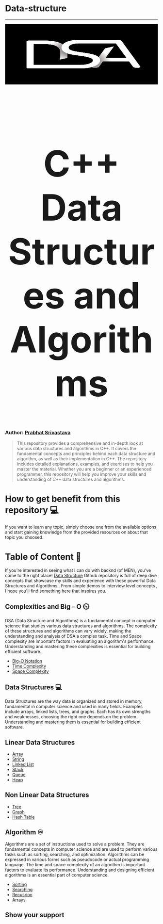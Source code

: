 # Data-structure
<hr>

<div align="center">
  <img src="dsa_logo.webp" height="200" width="600">
</div>
<br>
<h1 align="center" style="font-size: 120px;" > C++ Data Structures and Algorithms<h1/>

### Author: [Prabhat Srivastava](https://github.com/Prabhatsir31)

> This repository provides a comprehensive and in-depth look at various data structures and algorithms in C++. It covers the fundamental concepts and principles behind each data structure and algorithm, as well as their implementation in C++. The repository includes detailed explanations, examples, and exercises to help you master the material. Whether you are a beginner or an experienced programmer, this repository will help you improve your skills and understanding of C++ data structures and algorithms.

# How to get benefit from this repository 💻

If you want to learn any topic, simply choose one from the available options and start gaining knowledge from the provided resources on about that topic you choosed.

# Table of Content 📄

If you're interested in seeing what I can do with backnd (of MEN), you've come to the right place! [Data Structure](https://github.com/Prabhatsir31/Data-structure/) Github repository is full of deep dive concepts that showcase my skills and experience with these powerful Data Structures and Algorithms . From simple demos to interview level concepts , I hope you'll find something here that inspires you.

## Complexities and Big - O 🕥

DSA (Data Structure and Algorithms) is a fundamental concept in computer science that studies various data structures and algorithms. The complexity of these structures and algorithms can vary widely, making the understanding and analysis of DSA a complex task. Time and Space complexity are important factors in evaluating an algorithm's performance. Understanding and mastering these complexities is essential for building efficient software.

- [Big-O Notation](/01_Complexities/00_Big%20O%20Notations/)
- [Time Complexity](/01_Complexities/01_Time%20Complexity/)
- [Space Complexity](/01_Complexities/02_Space%20Complexity/)

## Data Structures 💻

Data Structures are the way data is organized and stored in memory, fundamental in computer science and used in many fields. Examples include arrays, linked lists, trees, and graphs. Each has its own strengths and weaknesses, choosing the right one depends on the problem. Understanding and mastering them is essential for building efficient software.

## Linear Data Structures

- [Array](/03_Data%20Structures/Linear-Data-Structures/01_Array)
- [String](/03_Data%20Structures/Linear-Data-Structures/02_String/)
- [Linked List](/03_Data%20Structures/Linear-Data-Structures/03_Linked%20List)
- [Stack](/03_Data%20Structures/Linear-Data-Structures/04_Stack/)
- [Queue](/03_Data%20Structures/Linear-Data-Structures/05_Queues/)
- [Heap](/03_Data%20Structures/Linear-Data-Structures/06_Heap/)
  

## Non Linear Data Structures

- [Tree](/03_Data%20Structures/Non-Linear-Data-Structures/01_Trees/)
- [Graph](/03_Data%20Structures/Non-Linear-Data-Structures/02_Graphs/)
- [Hash Table](/03_Data%20Structures/Non-Linear-Data-Structures/03_Hash%20Tables/)

## Algorithm ♾️

Algorithms are a set of instructions used to solve a problem. They are fundamental concepts in computer science and are used to perform various tasks such as sorting, searching, and optimization. Algorithms can be expressed in various forms such as pseudocode or actual programming language. The time and space complexity of an algorithm is important factors to evaluate its performance. Understanding and designing efficient algorithms is an essential part of computer science.

- [Sorting](/02_Algorithm/01_Sorting/)
- [Searching](/02_Algorithm/02_Searching/)
- [Recusrion](/02_Algorithm/03_Recusrion/)
- [Arrays](/02_Algorithm/04_Arrays/)

## Show your support
<!--
If this project was helpful to you, please consider giving it a ⭐️.
You can also follow my GitHub profile to stay updated on my latest projects:
<a href="https://github.com/Prabhatsir31" target="blan
